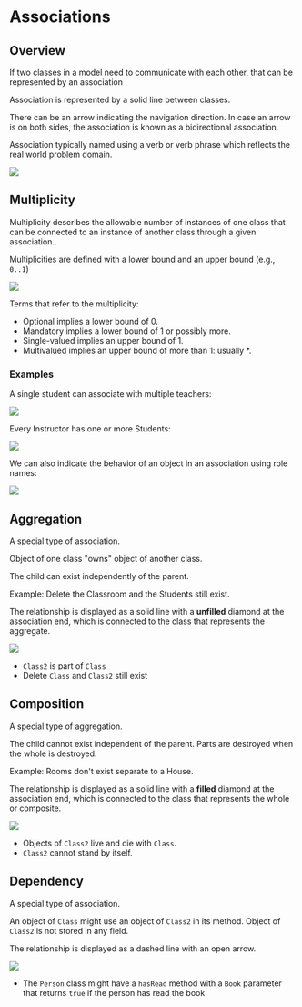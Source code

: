 # Associations

## Overview

If two classes in a model need to communicate with each other, that can be represented by an association

Association is represented by a solid line between classes.

There can be an arrow indicating the navigation direction. In case an arrow is on both sides, the association is known as a bidirectional association.

Association typically named using a verb or verb phrase which reflects the real world problem domain.

![](https://cdn-images.visual-paradigm.com/guide/uml/uml-aggregation-vs-composition/01-uml-association.png)


## Multiplicity

Multiplicity describes the allowable number of instances of one class that can be connected to an instance of another class through a given association.. 

Multiplicities are defined with a lower bound and an upper bound (e.g., `0..1`)

![](https://cdn-images.visual-paradigm.com/guide/uml/uml-class-diagram-tutorial/11-associations-with-different-multiplicies.png)

Terms that refer to the multiplicity:
- Optional implies a lower bound of 0.
- Mandatory implies a lower bound of 1 or possibly more.
- Single-valued implies an upper bound of 1.
- Multivalued implies an upper bound of more than 1: usually *.

### Examples

A single student can associate with multiple teachers:

![](https://cdn-images.visual-paradigm.com/guide/uml/uml-aggregation-vs-composition/04-association-multiplicity-example-01.png)

Every Instructor has one or more Students:

![](https://cdn-images.visual-paradigm.com/guide/uml/uml-aggregation-vs-composition/05-association-multiplicity-example-02.png)

We can also indicate the behavior of an object in an association using role names:

![](https://cdn-images.visual-paradigm.com/guide/uml/uml-aggregation-vs-composition/06-association-multiplicity-example-03.png)


## Aggregation

A special type of association.

Object of one class "owns" object of another class.

The child can exist independently of the parent.

Example: Delete the Classroom and the Students still exist.

The relationship is displayed as a solid line with a **unfilled** diamond at the association end, which is connected to the class that represents the aggregate.

![](https://cdn-images.visual-paradigm.com/guide/uml/uml-aggregation-vs-composition/02-uml-aggregation.png)

- `Class2` is part of `Class`
- Delete `Class` and `Class2` still exist


## Composition

A special type of aggregation.

The child cannot exist independent of the parent. Parts are destroyed when the whole is destroyed.

Example: Rooms don't exist separate to a House.

The relationship is displayed as a solid line with a **filled** diamond at the association end, which is connected to the class that represents the whole or composite.

![](https://cdn-images.visual-paradigm.com/guide/uml/uml-aggregation-vs-composition/03-uml-composition.png)

- Objects of `Class2` live and die with `Class`.
- `Class2` cannot stand by itself.


## Dependency

A special type of association.

An object of `Class` might use an object of `Class2` in its method. Object of `Class2` is not stored in any field.

The relationship is displayed as a dashed line with an open arrow.

![](https://cdn-images.visual-paradigm.com/guide/uml/uml-class-diagram-tutorial/15-dependency-example.png)

- The `Person` class might have a `hasRead` method with a `Book` parameter that returns `true` if the person has read the book